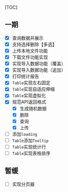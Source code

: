[TOC]

## 一期
- [x] 查询数据并展示
- [x] 支持选择删除【多选】
- [x] 上传本地文件功能
- [x] 下载文件功能实现
- [x] 实现导入数据功能（覆盖）
- [x] 实现导入数据功能（追加）
- [x] 打印统计报告
- [x] `Table`实现左右固定
- [x] `Table`实现自适应伸缩 
- [x] `Table`实现虚拟化
- [x] 规范API返回格式
    - [x] 生成随机数据
    - [x] 删除
    - [x] 查询
    - [x] 上传
- [ ] 添加`loading`
- [ ] `Table`添加`Tooltip`
- [ ] `Table`实现统计行
- [ ] `Table`实现表格排序

## 暂缓
- [ ] 实现分页器
